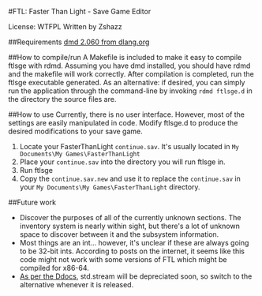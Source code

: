 #FTL: Faster Than Light - Save Game Editor

License: WTFPL
Written by Zshazz

##Requirements
[dmd 2.060 from dlang.org](http://dlang.org/ "Home - D Programming Language")

##How to compile/run
A Makefile is included to make it easy to compile ftlsge with rdmd. Assuming you have dmd installed, you should have rdmd and the makefile will work correctly. After compilation is completed, run the ftlsge executable generated.
As an alternative: if desired, you can simply run the application through the command-line by invoking `rdmd ftlsge.d` in the directory the source files are.

##How to use
Currently, there is no user interface. However, most of the settings are easily manipulated in code. Modify ftlsge.d to produce the desired modifications to your save game.
1. Locate your FasterThanLight `continue.sav`. It's usually located in `My Documents\My Games\FasterThanLight`
2. Place your `continue.sav` into the directory you will run ftlsge in.
3. Run ftlsge
4. Copy the `continue.sav.new` and use it to replace the `continue.sav` in your `My Documents\My Games\FasterThanLight` directory.

##Future work
- Discover the purposes of all of the currently unknown sections. The inventory system is nearly within sight, but there's a lot of unknown space to discover between it and the subsystem information.
- Most things are an int... however, it's unclear if these are always going to be 32-bit ints. According to posts on the internet, it seems like this code might not work with some versions of FTL which might be compiled for x86-64.
- [As per the Ddocs](http://dlang.org/phobos/std_stream.html), std.stream will be depreciated soon, so switch to the alternative whenever it is released.
